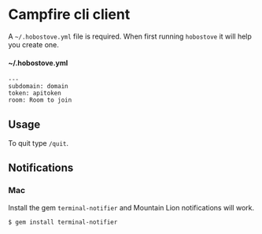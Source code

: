 # Campfire cli client

A `~/.hobostove.yml` file is required. When first running `hobostove` it will help you create one.

#### ~/.hobostove.yml
    ---
    subdomain: domain
    token: apitoken
    room: Room to join

## Usage

To quit type `/quit`.

## Notifications

### Mac

Install the gem `terminal-notifier` and Mountain Lion notifications will work.

    $ gem install terminal-notifier

